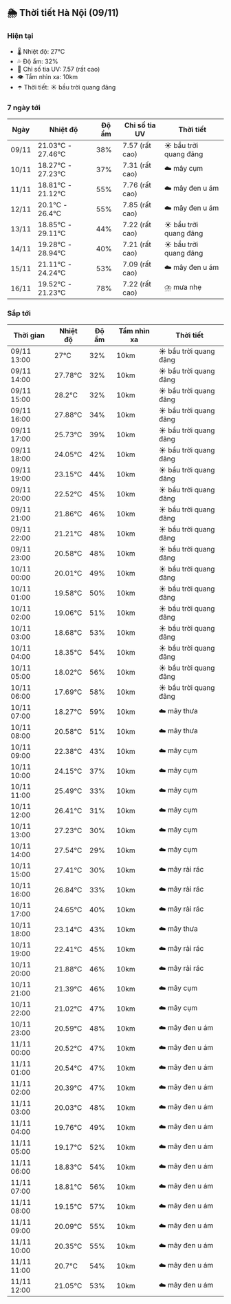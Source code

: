 ## 🌦️ Thời tiết Hà Nội (09/11)

### Hiện tại

- 🌡️ Nhiệt độ: 27℃
- 💦 Độ ẩm: 32%
- 🌟 Chỉ số tia UV: 7.57 (rất cao)
- 👁️ Tầm nhìn xa: 10km
- ☂️ Thời tiết: ☀️ bầu trời quang đãng

### 7 ngày tới

| Ngày | Nhiệt độ | Độ ẩm | Chỉ số tia UV | Thời tiết |
| --- | --- | --- | --- | --- |
| 09/11 | 21.03℃ - 27.46℃ | 38% | 7.57 (rất cao) | ☀️ bầu trời quang đãng |
| 10/11 | 18.27℃ - 27.23℃ | 37% | 7.31 (rất cao) | ☁️ mây cụm |
| 11/11 | 18.81℃ - 21.12℃ | 55% | 7.76 (rất cao) | ☁️ mây đen u ám |
| 12/11 | 20.1℃ - 26.4℃ | 55% | 7.85 (rất cao) | ☁️ mây đen u ám |
| 13/11 | 18.85℃ - 29.11℃ | 44% | 7.22 (rất cao) | ☀️ bầu trời quang đãng |
| 14/11 | 19.28℃ - 28.94℃ | 40% | 7.21 (rất cao) | ☀️ bầu trời quang đãng |
| 15/11 | 21.11℃ - 24.24℃ | 53% | 7.09 (rất cao) | ☁️ mây đen u ám |
| 16/11 | 19.52℃ - 21.23℃ | 78% | 7.22 (rất cao) | ⛈️ mưa nhẹ |

### Sắp tới

| Thời gian | Nhiệt độ | Độ ẩm | Tầm nhìn xa | Thời tiết |
| --- | --- | --- | --- | --- |
| 09/11 13:00 | 27℃ | 32% | 10km | ☀️ bầu trời quang đãng |
| 09/11 14:00 | 27.78℃ | 32% | 10km | ☀️ bầu trời quang đãng |
| 09/11 15:00 | 28.2℃ | 32% | 10km | ☀️ bầu trời quang đãng |
| 09/11 16:00 | 27.88℃ | 34% | 10km | ☀️ bầu trời quang đãng |
| 09/11 17:00 | 25.73℃ | 39% | 10km | ☀️ bầu trời quang đãng |
| 09/11 18:00 | 24.05℃ | 42% | 10km | ☀️ bầu trời quang đãng |
| 09/11 19:00 | 23.15℃ | 44% | 10km | ☀️ bầu trời quang đãng |
| 09/11 20:00 | 22.52℃ | 45% | 10km | ☀️ bầu trời quang đãng |
| 09/11 21:00 | 21.86℃ | 46% | 10km | ☀️ bầu trời quang đãng |
| 09/11 22:00 | 21.21℃ | 48% | 10km | ☀️ bầu trời quang đãng |
| 09/11 23:00 | 20.58℃ | 48% | 10km | ☀️ bầu trời quang đãng |
| 10/11 00:00 | 20.01℃ | 49% | 10km | ☀️ bầu trời quang đãng |
| 10/11 01:00 | 19.58℃ | 50% | 10km | ☀️ bầu trời quang đãng |
| 10/11 02:00 | 19.06℃ | 51% | 10km | ☀️ bầu trời quang đãng |
| 10/11 03:00 | 18.68℃ | 53% | 10km | ☀️ bầu trời quang đãng |
| 10/11 04:00 | 18.35℃ | 54% | 10km | ☀️ bầu trời quang đãng |
| 10/11 05:00 | 18.02℃ | 56% | 10km | ☀️ bầu trời quang đãng |
| 10/11 06:00 | 17.69℃ | 58% | 10km | ☀️ bầu trời quang đãng |
| 10/11 07:00 | 18.27℃ | 59% | 10km | ☁️ mây thưa |
| 10/11 08:00 | 20.58℃ | 51% | 10km | ☁️ mây thưa |
| 10/11 09:00 | 22.38℃ | 43% | 10km | ☁️ mây cụm |
| 10/11 10:00 | 24.15℃ | 37% | 10km | ☁️ mây cụm |
| 10/11 11:00 | 25.49℃ | 33% | 10km | ☁️ mây cụm |
| 10/11 12:00 | 26.41℃ | 31% | 10km | ☁️ mây cụm |
| 10/11 13:00 | 27.23℃ | 30% | 10km | ☁️ mây cụm |
| 10/11 14:00 | 27.54℃ | 29% | 10km | ☁️ mây cụm |
| 10/11 15:00 | 27.41℃ | 30% | 10km | ☁️ mây rải rác |
| 10/11 16:00 | 26.84℃ | 33% | 10km | ☁️ mây rải rác |
| 10/11 17:00 | 24.65℃ | 40% | 10km | ☁️ mây rải rác |
| 10/11 18:00 | 23.14℃ | 43% | 10km | ☁️ mây thưa |
| 10/11 19:00 | 22.41℃ | 45% | 10km | ☁️ mây rải rác |
| 10/11 20:00 | 21.88℃ | 46% | 10km | ☁️ mây rải rác |
| 10/11 21:00 | 21.39℃ | 46% | 10km | ☁️ mây cụm |
| 10/11 22:00 | 21.02℃ | 47% | 10km | ☁️ mây cụm |
| 10/11 23:00 | 20.59℃ | 48% | 10km | ☁️ mây đen u ám |
| 11/11 00:00 | 20.52℃ | 47% | 10km | ☁️ mây đen u ám |
| 11/11 01:00 | 20.54℃ | 47% | 10km | ☁️ mây đen u ám |
| 11/11 02:00 | 20.39℃ | 47% | 10km | ☁️ mây đen u ám |
| 11/11 03:00 | 20.03℃ | 48% | 10km | ☁️ mây đen u ám |
| 11/11 04:00 | 19.76℃ | 49% | 10km | ☁️ mây đen u ám |
| 11/11 05:00 | 19.17℃ | 52% | 10km | ☁️ mây đen u ám |
| 11/11 06:00 | 18.83℃ | 54% | 10km | ☁️ mây đen u ám |
| 11/11 07:00 | 18.81℃ | 56% | 10km | ☁️ mây đen u ám |
| 11/11 08:00 | 19.15℃ | 57% | 10km | ☁️ mây đen u ám |
| 11/11 09:00 | 20.09℃ | 55% | 10km | ☁️ mây đen u ám |
| 11/11 10:00 | 20.35℃ | 55% | 10km | ☁️ mây đen u ám |
| 11/11 11:00 | 20.7℃ | 54% | 10km | ☁️ mây đen u ám |
| 11/11 12:00 | 21.05℃ | 53% | 10km | ☁️ mây đen u ám |
